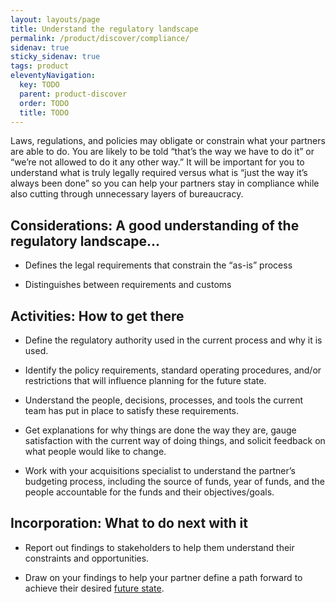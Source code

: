 ```yaml
---
layout: layouts/page
title: Understand the regulatory landscape
permalink: /product/discover/compliance/
sidenav: true
sticky_sidenav: true
tags: product
eleventyNavigation:
  key: TODO
  parent: product-discover
  order: TODO
  title: TODO
---
```


Laws, regulations, and policies may obligate or constrain what your partners are able to do.  You are likely to be told “that’s the way we have to do it” or “we’re not allowed to do it any other way.”  It will be important for you to understand what is truly legally required versus what is “just the way it’s always been done” so you can help your partners stay in compliance while also cutting through unnecessary layers of bureaucracy.    

## Considerations: A good understanding of the regulatory landscape...

- Defines the legal requirements that constrain the “as-is” process

- Distinguishes between requirements and customs

## Activities: How to get there

- Define the regulatory authority used in the current process and why it is used.

- Identify the policy requirements, standard operating procedures, and/or restrictions that will influence planning for the future state.

- Understand the people, decisions, processes, and tools the current team has put in place to satisfy these requirements.

- Get explanations for why things are done the way they are, gauge satisfaction with the current way of doing things, and solicit feedback on what people would like to change.

- Work with your acquisitions specialist to understand the partner’s budgeting process, including the source of funds, year of funds, and the people accountable for the funds and their objectives/goals.

## Incorporation: What to do next with it

- Report out findings to stakeholders to help them understand their constraints and opportunities.

- Draw on your findings to help your partner define a path forward to achieve their desired [future state]({{site.baseurl}}/define/).
